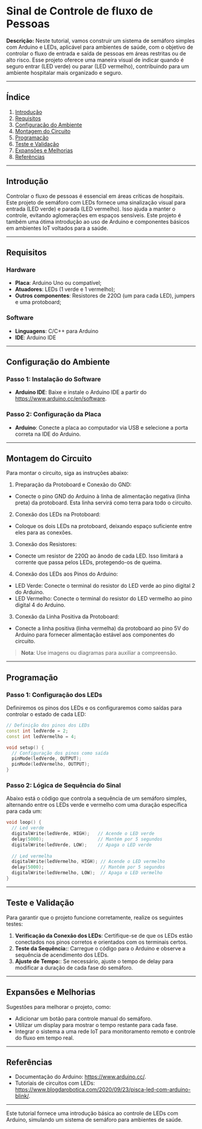# Sinal de Controle de fluxo de Pessoas

**Descrição:**  Neste tutorial, vamos construir um sistema de semáforo simples com Arduino e LEDs, aplicável para ambientes de saúde, com o objetivo de controlar o fluxo de entrada e saída de pessoas em áreas restritas ou de alto risco. Esse projeto oferece uma maneira visual de indicar quando é seguro entrar (LED verde) ou parar (LED vermelho), contribuindo para um ambiente hospitalar mais organizado e seguro.

---

## Índice

1. [Introdução](#introdução)
2. [Requisitos](#requisitos)
3. [Configuração do Ambiente](#configuração-do-ambiente)
4. [Montagem do Circuito](#montagem-do-circuito)
5. [Programação](#programação)
6. [Teste e Validação](#teste-e-validação)
7. [Expansões e Melhorias](#expansões-e-melhorias)
8. [Referências](#referências)

---

## Introdução

Controlar o fluxo de pessoas é essencial em áreas críticas de hospitais. Este projeto de semáforo com LEDs fornece uma sinalização visual para entrada (LED verde) e parada (LED vermelho). Isso ajuda a manter o controle, evitando aglomerações em espaços sensíveis. Este projeto é também uma ótima introdução ao uso de Arduino e componentes básicos em ambientes IoT voltados para a saúde.

---

## Requisitos

### Hardware

- **Placa**: Arduino Uno ou compatível;
- **Atuadores**: LEDs (1 verde e 1 vermelho);
- **Outros componentes**: Resistores de 220Ω (um para cada LED), jumpers e uma protoboard;

### Software

- **Linguagens**: C/C++ para Arduino
- **IDE**: Arduino IDE

---

## Configuração do Ambiente

### Passo 1: Instalação do Software

- **Arduino IDE**: Baixe e instale o Arduino IDE a partir do https://www.arduino.cc/en/software.

### Passo 2: Configuração da Placa

- **Arduino**: Conecte a placa ao computador via USB e selecione a porta correta na IDE do Arduino.

---

## Montagem do Circuito

Para montar o circuito, siga as instruções abaixo:

1. Preparação da Protoboard e Conexão do GND:
- Conecte o pino GND do Arduino à linha de alimentação negativa (linha preta) da protoboard. Esta linha servirá como terra para todo o circuito.

2. Conexão dos LEDs na Protoboard:

- Coloque os dois LEDs na protoboard, deixando espaço suficiente entre eles para as conexões.

3. Conexão dos Resistores:

- Conecte um resistor de 220Ω ao ânodo de cada LED. Isso limitará a corrente que passa pelos LEDs, protegendo-os de queima.

4. Conexão dos LEDs aos Pinos do Arduino:

- LED Verde: Conecte o terminal do resistor do LED verde ao pino digital 2 do Arduino.
- LED Vermelho: Conecte o terminal do resistor do LED vermelho ao pino digital 4 do Arduino.

3. Conexão da Linha Positiva da Protoboard:

- Conecte a linha positiva (linha vermelha) da protoboard ao pino 5V do Arduino para fornecer alimentação estável aos componentes do circuito.

> **Nota**: Use imagens ou diagramas para auxiliar a compreensão.

---

## Programação

### Passo 1: Configuração dos LEDs

Definiremos os pinos dos LEDs e os configuraremos como saídas para controlar o estado de cada LED:

```cpp
// Definição dos pinos dos LEDs
const int ledVerde = 2;
const int ledVermelho = 4;

void setup() {
  // Configuração dos pinos como saída
  pinMode(ledVerde, OUTPUT);
  pinMode(ledVermelho, OUTPUT);
}
```

### Passo 2: Lógica de Sequência do Sinal

Abaixo está o código que controla a sequência de um semáforo simples, alternando entre os LEDs verde e vermelho com uma duração específica para cada um:

```cpp
void loop() {
  // Led verde
  digitalWrite(ledVerde, HIGH);   // Acende o LED verde
  delay(5000);                    // Mantém por 5 segundos
  digitalWrite(ledVerde, LOW);    // Apaga o LED verde
  
  // Led vermelha
  digitalWrite(ledVermelho, HIGH); // Acende o LED vermelho
  delay(5000);                     // Mantém por 5 segundos
  digitalWrite(ledVermelho, LOW);  // Apaga o LED vermelho
}
```

---

## Teste e Validação

Para garantir que o projeto funcione corretamente, realize os seguintes testes:

1. **Verificação da Conexão dos LEDs**: Certifique-se de que os LEDs estão conectados nos pinos corretos e orientados com os terminais certos.
2. **Teste da Sequência:**: Carregue o código para o Arduino e observe a sequência de acendimento dos LEDs.
3. **Ajuste de Tempo:**: Se necessário, ajuste o tempo de delay para modificar a duração de cada fase do semáforo.

---

## Expansões e Melhorias

Sugestões para melhorar o projeto, como:

- Adicionar um botão para controle manual do semáforo.
- Utilizar um display para mostrar o tempo restante para cada fase.
- Integrar o sistema a uma rede IoT para monitoramento remoto e controle do fluxo em tempo real.

---

## Referências

- Documentação do Arduino: https://www.arduino.cc/.
- Tutoriais de circuitos com LEDs: https://www.blogdarobotica.com/2020/09/23/pisca-led-com-arduino-blink/.

---

Este tutorial fornece uma introdução básica ao controle de LEDs com Arduino, simulando um sistema de semáforo para ambientes de saúde.

